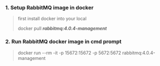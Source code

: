 ### 1. Setup RabbitMQ image in docker
> first install docker into your local
> 
> docker pull ***rabbitmq:4.0.4-management***
### 2. Run RabbitMQ docker image in cmd prompt
>docker run --rm -it -p 15672:15672 -p 5672:5672 rabbitmq:4.0.4-management


